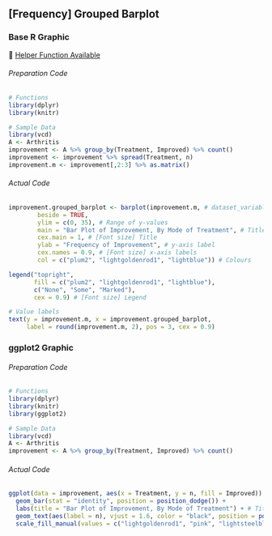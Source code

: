 ## \[Frequency\] Grouped Barplot
### Base R Graphic
:white_heart: [Helper Function Available](../../[SC]-Descriptive-Analytics/[SC]-Data-Visualisation/[HF]-Stacked-Barplot-&-Frequency-Table.md)
###### Preparation Code
```r
# Functions
library(dplyr)
library(knitr)

# Sample Data
library(vcd)
A <- Arthritis
improvement <- A %>% group_by(Treatment, Improved) %>% count()
improvement <- improvement %>% spread(Treatment, n)
improvement.m <- improvement[,2:3] %>% as.matrix()
```
###### Actual Code
```r
improvement.grouped_barplot <- barplot(improvement.m, # dataset_variable
        beside = TRUE,
        ylim = c(0, 35), # Range of y-values
        main = "Bar Plot of Improvement, By Mode of Treatment", # Title
        cex.main = 1, # [Font size] Title
        ylab = "Frequency of Improvement", # y-axis label
        cex.names = 0.9, # [Font size] x-axis labels
        col = c("plum2", "lightgoldenrod1", "lightblue")) # Colours

legend("topright",
       fill = c("plum2", "lightgoldenrod1", "lightblue"),
       c("None", "Some", "Marked"),
       cex = 0.9) # [Font size] Legend

# Value labels
text(y = improvement.m, x = improvement.grouped_barplot,
     label = round(improvement.m, 2), pos = 3, cex = 0.9)
```
### ggplot2 Graphic
###### Preparation Code
```r
# Functions
library(dplyr)
library(knitr)
library(ggplot2)

# Sample Data
library(vcd)
A <- Arthritis
improvement <- A %>% group_by(Treatment, Improved) %>% count()
```
###### Actual Code
```r
ggplot(data = improvement, aes(x = Treatment, y = n, fill = Improved)) + # dataset_variable
  geom_bar(stat = "identity", position = position_dodge()) +
  labs(title = "Bar Plot of Improvement, By Mode of Treatment") + # Title
  geom_text(aes(label = n), vjust = 1.6, color = "black", position = position_dodge(0.9), size = 3.5) + # Value labels
  scale_fill_manual(values = c("lightgoldenrod1", "pink", "lightsteelblue1")) # Colours
```
